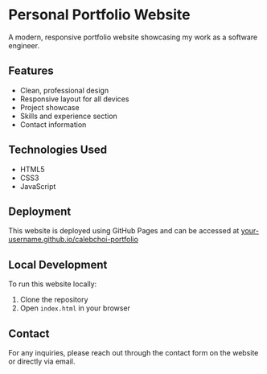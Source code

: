 # Personal Portfolio Website

A modern, responsive portfolio website showcasing my work as a software engineer.

## Features
- Clean, professional design
- Responsive layout for all devices
- Project showcase
- Skills and experience section
- Contact information

## Technologies Used
- HTML5
- CSS3
- JavaScript

## Deployment
This website is deployed using GitHub Pages and can be accessed at [your-username.github.io/calebchoi-portfolio](https://your-username.github.io/calebchoi-portfolio)

## Local Development
To run this website locally:
1. Clone the repository
2. Open `index.html` in your browser

## Contact
For any inquiries, please reach out through the contact form on the website or directly via email.
